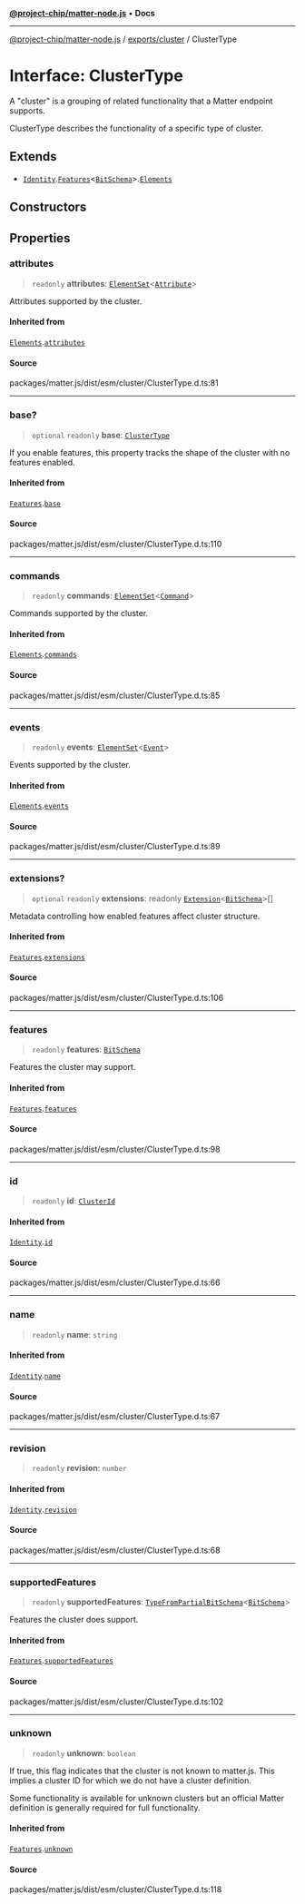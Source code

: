 [**@project-chip/matter-node.js**](../../../README.md) • **Docs**

***

[@project-chip/matter-node.js](../../../modules.md) / [exports/cluster](../README.md) / ClusterType

# Interface: ClusterType

A "cluster" is a grouping of related functionality that a Matter endpoint supports.

ClusterType describes the functionality of a specific type of cluster.

## Extends

- [`Identity`](../namespaces/ClusterType/interfaces/Identity.md).[`Features`](../namespaces/ClusterType/interfaces/Features.md)\<[`BitSchema`](../../schema/README.md#bitschema)\>.[`Elements`](../namespaces/ClusterType/interfaces/Elements.md)

## Constructors

## Properties

### attributes

> `readonly` **attributes**: [`ElementSet`](../namespaces/ClusterType/README.md#elementsett)\<[`Attribute`](../namespaces/ClusterType/README.md#attribute)\>

Attributes supported by the cluster.

#### Inherited from

[`Elements`](../namespaces/ClusterType/interfaces/Elements.md).[`attributes`](../namespaces/ClusterType/interfaces/Elements.md#attributes)

#### Source

packages/matter.js/dist/esm/cluster/ClusterType.d.ts:81

***

### base?

> `optional` `readonly` **base**: [`ClusterType`](ClusterType.md)

If you enable features, this property tracks the shape of the cluster with no features enabled.

#### Inherited from

[`Features`](../namespaces/ClusterType/interfaces/Features.md).[`base`](../namespaces/ClusterType/interfaces/Features.md#base)

#### Source

packages/matter.js/dist/esm/cluster/ClusterType.d.ts:110

***

### commands

> `readonly` **commands**: [`ElementSet`](../namespaces/ClusterType/README.md#elementsett)\<[`Command`](../namespaces/ClusterType/README.md#command)\>

Commands supported by the cluster.

#### Inherited from

[`Elements`](../namespaces/ClusterType/interfaces/Elements.md).[`commands`](../namespaces/ClusterType/interfaces/Elements.md#commands)

#### Source

packages/matter.js/dist/esm/cluster/ClusterType.d.ts:85

***

### events

> `readonly` **events**: [`ElementSet`](../namespaces/ClusterType/README.md#elementsett)\<[`Event`](../namespaces/ClusterType/README.md#event)\>

Events supported by the cluster.

#### Inherited from

[`Elements`](../namespaces/ClusterType/interfaces/Elements.md).[`events`](../namespaces/ClusterType/interfaces/Elements.md#events)

#### Source

packages/matter.js/dist/esm/cluster/ClusterType.d.ts:89

***

### extensions?

> `optional` `readonly` **extensions**: readonly [`Extension`](../namespaces/ClusterType/interfaces/Extension.md)\<[`BitSchema`](../../schema/README.md#bitschema)\>[]

Metadata controlling how enabled features affect cluster structure.

#### Inherited from

[`Features`](../namespaces/ClusterType/interfaces/Features.md).[`extensions`](../namespaces/ClusterType/interfaces/Features.md#extensions)

#### Source

packages/matter.js/dist/esm/cluster/ClusterType.d.ts:106

***

### features

> `readonly` **features**: [`BitSchema`](../../schema/README.md#bitschema)

Features the cluster may support.

#### Inherited from

[`Features`](../namespaces/ClusterType/interfaces/Features.md).[`features`](../namespaces/ClusterType/interfaces/Features.md#features)

#### Source

packages/matter.js/dist/esm/cluster/ClusterType.d.ts:98

***

### id

> `readonly` **id**: [`ClusterId`](../../datatype/README.md#clusterid)

#### Inherited from

[`Identity`](../namespaces/ClusterType/interfaces/Identity.md).[`id`](../namespaces/ClusterType/interfaces/Identity.md#id)

#### Source

packages/matter.js/dist/esm/cluster/ClusterType.d.ts:66

***

### name

> `readonly` **name**: `string`

#### Inherited from

[`Identity`](../namespaces/ClusterType/interfaces/Identity.md).[`name`](../namespaces/ClusterType/interfaces/Identity.md#name)

#### Source

packages/matter.js/dist/esm/cluster/ClusterType.d.ts:67

***

### revision

> `readonly` **revision**: `number`

#### Inherited from

[`Identity`](../namespaces/ClusterType/interfaces/Identity.md).[`revision`](../namespaces/ClusterType/interfaces/Identity.md#revision)

#### Source

packages/matter.js/dist/esm/cluster/ClusterType.d.ts:68

***

### supportedFeatures

> `readonly` **supportedFeatures**: [`TypeFromPartialBitSchema`](../../schema/README.md#typefrompartialbitschemat)\<[`BitSchema`](../../schema/README.md#bitschema)\>

Features the cluster does support.

#### Inherited from

[`Features`](../namespaces/ClusterType/interfaces/Features.md).[`supportedFeatures`](../namespaces/ClusterType/interfaces/Features.md#supportedfeatures)

#### Source

packages/matter.js/dist/esm/cluster/ClusterType.d.ts:102

***

### unknown

> `readonly` **unknown**: `boolean`

If true, this flag indicates that the cluster is not known to matter.js.  This implies a cluster ID for which
we do not have a cluster definition.

Some functionality is available for unknown clusters but an official Matter definition is generally required
for full functionality.

#### Inherited from

[`Features`](../namespaces/ClusterType/interfaces/Features.md).[`unknown`](../namespaces/ClusterType/interfaces/Features.md#unknown)

#### Source

packages/matter.js/dist/esm/cluster/ClusterType.d.ts:118

